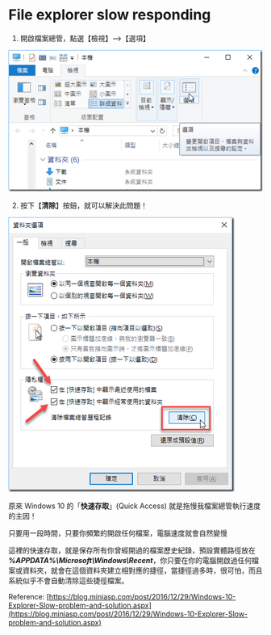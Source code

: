# File explorer slow responding



1. 開啟檔案總管，點選【檢視】--&gt;【選項】

![](../.gitbook/assets/image.png)



2. 按下【**清除**】按鈕，就可以解決此問題！

![](../.gitbook/assets/image%20%2818%29.png)

原來 Windows 10 的「**快速存取**」\(Quick Access\) 就是拖慢我檔案總管執行速度的主因！

只要用一段時間，只要你頻繁的開啟任何檔案，電腦速度就會自然變慢

這裡的快速存取，就是保存所有你曾經開過的檔案歷史紀錄，預設實體路徑放在 _**%APPDATA%\Microsoft\Windows\Recent**_，你只要在你的電腦開啟過任何檔案或資料夾，就會在這個資料夾建立相對應的捷徑，當捷徑過多時，很可怕，而且系統似乎不會自動清除這些捷徑檔案。



Reference: [https://blog.miniasp.com/post/2016/12/29/Windows-10-Explorer-Slow-problem-and-solution.aspx](https://blog.miniasp.com/post/2016/12/29/Windows-10-Explorer-Slow-problem-and-solution.aspx)

